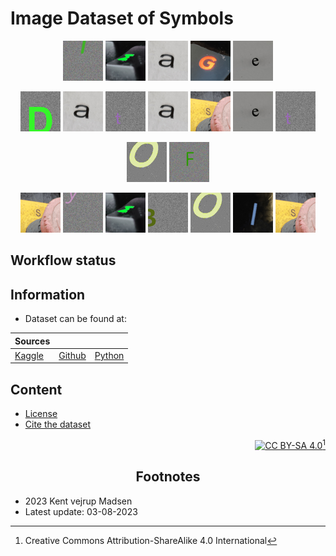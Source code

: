 # Image Dataset of Symbols
<cover>
<div align="center">

![I][logo_i]
![M][logo_m]
![A][logo_a]
![G][logo_g]
![E][logo_e]

</div>

<div align="center">

![D][logo_d]
![A][logo_a]
![T][logo_t]
![A][logo_a]
![S][logo_s]
![E][logo_e]
![T][logo_t]

</div>

<div align="center">

![O][logo_o]
![F][logo_f]

</div>

<div align="center">

![S][logo_s]
![Y][logo_y]
![M][logo_m]
![B][logo_b]
![O][logo_o]
![L][logo_l]
![S][logo_s]

</div>
</cover>

## Workflow status

## Information
* Dataset can be found at: 

| Sources                         |                                 |                                 |  
| :------------------------------ | :-----------------------------: | ------------------------------: |  
| [Kaggle][kaggle_url_repository] | [Github][github_url_repository] | [Python][python_url_repository] | 


## Content
* [License](License.md)
* [Cite the dataset](Cite.md)


<div align="right">

[![CC BY-SA 4.0][cc-by-sa-image]][cc-by-sa][^1]

</div>

<h2 align="center">
    Footnotes
</h2>

* 2023 Kent vejrup Madsen
* Latest update: 03-08-2023


<!-- Footnotes -->
[^1]: Creative Commons Attribution-ShareAlike 4.0 International


<!-- CC-BY-SA -->
[cc-by-sa]: http://creativecommons.org/licenses/by-sa/4.0/
[cc-by-sa-image]: https://licensebuttons.net/l/by-sa/4.0/88x31.png
[cc-by-sa-shield]: https://img.shields.io/badge/License-CC%20BY--SA%204.0-lightgrey.svg


<!-- Links -->
[kaggle_url_repository]: https://www.kaggle.com/datasets/kentvejrupmadsen/letter-images-dataset

[github_url_repository]: https://github.com/designermadsen-public-dataset/ids/releases

[python_url_repository]: https://pypi.org/project/set-ids/


<!-- Images -->
[logo_a]: /resources/animations/A.gif
[logo_b]: /resources/animations/B.gif
[logo_d]: /resources/animations/D.gif
[logo_e]: /resources/animations/E.gif
[logo_f]: /resources/animations/F.gif
[logo_g]: /resources/animations/G.gif
[logo_l]: /resources/animations/L.gif
[logo_o]: /resources/animations/O.gif
[logo_m]: /resources/animations/M.gif
[logo_s]: /resources/animations/S.gif
[logo_y]: /resources/animations/Y.gif
[logo_i]: /resources/animations/I.gif
[logo_t]: /resources/animations/T.gif
